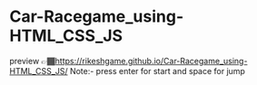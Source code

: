 # Car-Racegame_using-HTML_CSS_JS
preview 👉🏾https://rikeshgame.github.io/Car-Racegame_using-HTML_CSS_JS/
Note:- press enter for start and space for jump
